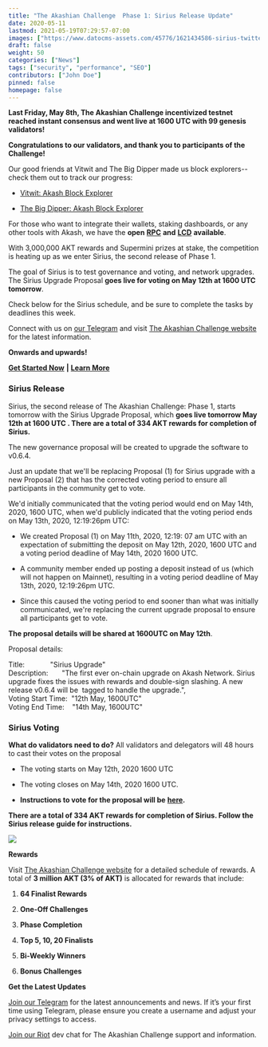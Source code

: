 ```yaml
---
title: "The Akashian Challenge  Phase 1: Sirius Release Update"
date: 2020-05-11
lastmod: 2021-05-19T07:29:57-07:00
images: ["https://www.datocms-assets.com/45776/1621434586-sirius-twitter.png"]
draft: false
weight: 50
categories: ["News"]
tags: ["security", "performance", "SEO"]
contributors: ["John Doe"]
pinned: false
homepage: false
---
```

**Last Friday, May 8th, The Akashian Challenge incentivized testnet reached instant consensus and went live at 1600 UTC with 99 genesis validators!**   
  
**Congratulations to our validators, and thank you to participants of the Challenge!**  
  
Our good friends at Vitwit and The Big Dipper made us block explorers--check them out to track our progress:

*   [Vitwit: Akash Block Explorer](https://akash.aneka.io/)
    
*   [The Big Dipper: Akash Block Explorer](https://testnet.akash.bigdipper.live/)
    

For those who want to integrate their wallets, staking dashboards, or any other tools with Akash, we have the **open** [**RPC**](http://akash-rpc.vitwit.com:26657) **and** [**LCD**](http://akash-lcd.vitwit.com:1317) **available**.

With 3,000,000 AKT rewards and Supermini prizes at stake, the competition is heating up as we enter Sirius, the second release of Phase 1.  
  
The goal of Sirius is to test governance and voting, and network upgrades. The Sirius Upgrade Proposal **goes live for voting on May 12th at 1600 UTC tomorrow**.   
  
Check below for the Sirius schedule, and be sure to complete the tasks by deadlines this week.

Connect with us on [our Telegram](https://t.me/AkashNW) and visit [The Akashian Challenge website](https://akash.network/challenge/) for the latest information.  
  
**Onwards and upwards!**

[**Get Started Now**](https://docs.akash.network/akashian/phase1) **|** [**Learn More**](https://akash.network/challenge/)

### **Sirius Release**

Sirius, the second release of The Akashian Challenge: Phase 1, starts tomorrow with the Sirius Upgrade Proposal, which **goes live tomorrow May 12th at 1600 UTC . There are a total of 334 AKT rewards for completion of Sirius.**  
  
The new governance proposal will be created to upgrade the software to v0.6.4.  
  
Just an update that we'll be replacing Proposal (1) for Sirius upgrade with a new Proposal (2) that has the corrected voting period to ensure all participants in the community get to vote.  
  
We'd initially communicated that the voting period would end on May 14th, 2020, 1600 UTC, when we'd publicly indicated that the voting period ends on May 13th, 2020, 12:19:26pm UTC:

*   We created Proposal (1) on May 11th, 2020, 12:19: 07 am UTC with an expectation of submitting the deposit on May 12th, 2020, 1600 UTC and a voting period deadline of May 14th, 2020 1600 UTC.
    
*   A community member ended up posting a deposit instead of us (which will not happen on Mainnet), resulting in a voting period deadline of May 13th, 2020, 12:19:26pm UTC.
    
*   Since this caused the voting period to end sooner than what was initially communicated, we're replacing the current upgrade proposal to ensure all participants get to vote.
    

**The proposal details will be shared at 1600UTC on May 12th**.

Proposal details:

Title:             "Sirius Upgrade"  
Description:       "The first ever on-chain upgrade on Akash Network. Sirius upgrade fixes the issues with rewards and double-sign slashing. A new release v0.6.4 will be  tagged to handle the upgrade.",  
Voting Start Time:  "12th May, 1600UTC"  
Voting End Time:    "14th May, 1600UTC"

### **Sirius Voting**

**What do validators need to do?** All validators and delegators will 48 hours to cast their votes on the proposal

*   The voting starts on May 12th, 2020 1600 UTC
    
*   The voting closes on May 14th, 2020 1600 UTC.
    
*   **Instructions to vote for the proposal will be** [**here**](https://docs.akash.network/akashian/phase1)**.**
    

**There are a total of 334 AKT rewards for completion of Sirius. Follow the Sirius release guide for instructions.**

![](https://www.datocms-assets.com/45776/1620922422-screen-shot-2020-05-11-at-12-20-24-pm.png)

**Rewards**  
  
Visit [The Akashian Challenge website](https://akash.network/blog/the-akashian-challenge-incentivized-testnet-live/) for a detailed schedule of rewards. A total of **3 million AKT (3% of AKT)** is allocated for rewards that include:

1.  **64 Finalist Rewards**
    
2.  **One-Off Challenges**
    
3.  **Phase Completion**
    
4.  **Top 5, 10, 20 Finalists**
    
5.  **Bi-Weekly Winners**
    
6.  **Bonus Challenges**
    

**Get the Latest Updates**

[Join our Telegram](https://t.me/AkashNW) for the latest announcements and news. If it’s your first time using Telegram, please ensure you create a username and adjust your privacy settings to access.  
  
[Join our Riot](https://riot.im/app/#/room/#akashnet:matrix.org) dev chat for The Akashian Challenge support and information.